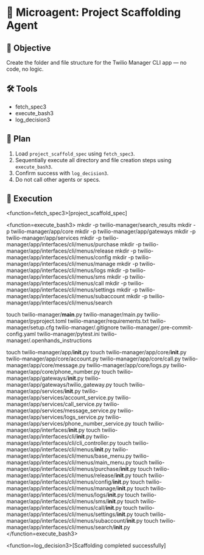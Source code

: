 # 🤖 Microagent: Project Scaffolding Agent

## 🎯 Objective
Create the folder and file structure for the Twilio Manager CLI app — no code, no logic.

## 🛠 Tools
- fetch_spec3
- execute_bash3
- log_decision3

## 📐 Plan
1. Load `project_scaffold_spec` using `fetch_spec3`.
2. Sequentially execute all directory and file creation steps using `execute_bash3`.
3. Confirm success with `log_decision3`.
4. Do not call other agents or specs.

## 🔁 Execution

<function=fetch_spec3>[project_scaffold_spec]</function>

<function=execute_bash3>
mkdir -p twilio-manager/search_results
mkdir -p twilio-manager/app/core
mkdir -p twilio-manager/app/gateways
mkdir -p twilio-manager/app/services
mkdir -p twilio-manager/app/interfaces/cli/menus/purchase
mkdir -p twilio-manager/app/interfaces/cli/menus/release
mkdir -p twilio-manager/app/interfaces/cli/menus/config
mkdir -p twilio-manager/app/interfaces/cli/menus/manage
mkdir -p twilio-manager/app/interfaces/cli/menus/logs
mkdir -p twilio-manager/app/interfaces/cli/menus/sms
mkdir -p twilio-manager/app/interfaces/cli/menus/call
mkdir -p twilio-manager/app/interfaces/cli/menus/settings
mkdir -p twilio-manager/app/interfaces/cli/menus/subaccount
mkdir -p twilio-manager/app/interfaces/cli/menus/search

touch twilio-manager/__main__.py twilio-manager/main.py twilio-manager/pyproject.toml twilio-manager/requirements.txt twilio-manager/setup.cfg twilio-manager/.gitignore twilio-manager/.pre-commit-config.yaml twilio-manager/pytest.ini twilio-manager/.openhands_instructions

touch twilio-manager/app/__init__.py
touch twilio-manager/app/core/__init__.py twilio-manager/app/core/account.py twilio-manager/app/core/call.py twilio-manager/app/core/message.py twilio-manager/app/core/logs.py twilio-manager/app/core/phone_number.py
touch twilio-manager/app/gateways/__init__.py twilio-manager/app/gateways/twilio_gateway.py
touch twilio-manager/app/services/__init__.py twilio-manager/app/services/account_service.py twilio-manager/app/services/call_service.py twilio-manager/app/services/message_service.py twilio-manager/app/services/logs_service.py twilio-manager/app/services/phone_number_service.py
touch twilio-manager/app/interfaces/__init__.py
touch twilio-manager/app/interfaces/cli/__init__.py twilio-manager/app/interfaces/cli/cli_controller.py
touch twilio-manager/app/interfaces/cli/menus/__init__.py twilio-manager/app/interfaces/cli/menus/base_menu.py twilio-manager/app/interfaces/cli/menus/main_menu.py
touch twilio-manager/app/interfaces/cli/menus/purchase/__init__.py
touch twilio-manager/app/interfaces/cli/menus/release/__init__.py
touch twilio-manager/app/interfaces/cli/menus/config/__init__.py
touch twilio-manager/app/interfaces/cli/menus/manage/__init__.py
touch twilio-manager/app/interfaces/cli/menus/logs/__init__.py
touch twilio-manager/app/interfaces/cli/menus/sms/__init__.py
touch twilio-manager/app/interfaces/cli/menus/call/__init__.py
touch twilio-manager/app/interfaces/cli/menus/settings/__init__.py
touch twilio-manager/app/interfaces/cli/menus/subaccount/__init__.py
touch twilio-manager/app/interfaces/cli/menus/search/__init__.py
</function=execute_bash3>

<function=log_decision3>[Scaffolding completed successfully]</function>


